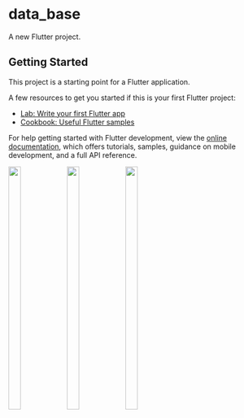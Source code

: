 # data_base

A new Flutter project.

## Getting Started

This project is a starting point for a Flutter application.

A few resources to get you started if this is your first Flutter project:

- [Lab: Write your first Flutter app](https://docs.flutter.dev/get-started/codelab)
- [Cookbook: Useful Flutter samples](https://docs.flutter.dev/cookbook)

For help getting started with Flutter development, view the
[online documentation](https://docs.flutter.dev/), which offers tutorials,
samples, guidance on mobile development, and a full API reference.

<p>
  <img src="https://github-production-user-asset-6210df.s3.amazonaws.com/116253924/247444062-dd86ef9d-8647-4b22-963c-cee3e33a34b9.png" width=22% height=35%>
  <img src="https://github-production-user-asset-6210df.s3.amazonaws.com/116253924/247444244-c4a752e8-2bbd-42a0-aacd-19344fce22f7.png" width=22% height=35%>
<img src="https://github-production-user-asset-6210df.s3.amazonaws.com/116253924/247446008-c5ad2b0c-683a-474a-a8f0-e0bd20a47341.png" width=22% height=35%>
 </p>





